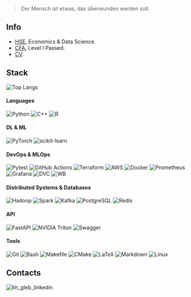 > Der Mensch ist etwas, das überwunden werden soll.

## Info
* [HSE](https://www.hse.ru/en/), Economics & Data Science. 
* [CFA](https://www.cfainstitute.org/en/), Level I Passed.
* [CV](https://drive.google.com/file/d/1E5vp2OTn07XihFNfouy0cVdQfamkUwkX/view?usp=sharing).

## Stack
![Top Langs](https://github-readme-stats-mu-olive.vercel.app/api/top-langs/?username=khaykingleb&count_private=true&hide=jupyter%20notebook,stata,html,tex,smarty,mako,javascript&layout=compact&langs_count=10)

#### Languages
![Python](https://img.shields.io/badge/Python-3776AB?style=flat-square&logo=python&logoColor=white)
![C++](https://img.shields.io/badge/C%2B%2B-00599C?style=flat-square&logo=c%2B%2B&logoColor=white)
![R](https://img.shields.io/badge/R-276DC3?style=flat-square&logo=r&logoColor=white)

#### DL & ML
![PyTorch](https://img.shields.io/badge/PyTorch-%23EE4C2C.svg?style=flat-square&logo=PyTorch&logoColor=white)
![scikit-learn](https://img.shields.io/badge/Scikit--learn-%23F7931E.svg?style=flat-square&logo=scikit-learn&logoColor=white)

#### DevOps & MLOps
![Pytest](https://img.shields.io/badge/Pytest-0A9EDC.svg?style=flat-square&logo=Pytest&logoColor=white)
![GitHub Actions](https://img.shields.io/badge/-GitHub%20Actions-2088FF?logoColor=white&style=flat-square&logo=GItHub-Actions)
![Terraform](https://img.shields.io/badge/-Terraform-623CE4?logoColor=white&style=flat-square&logo=Terraform)
![AWS](https://img.shields.io/badge/-AWS-232F3E?logoColor=white&style=flat-square&logo=amazon-aws)
![Docker](https://img.shields.io/badge/-Docker-2496ED?style=flat-square&logoColor=white&logo=docker)
![Prometheus](https://img.shields.io/badge/Prometheus-E6522C.svg?style=flat-square&logo=Prometheus&logoColor=white)
![Grafana](https://img.shields.io/badge/Grafana-F46800.svg?style=flat-square&logo=Grafana&logoColor=white)
![DVC](https://img.shields.io/badge/DVC-13ADC7.svg?style=flat-square&logo=DVC&logoColor=white)
![WB](https://img.shields.io/badge/Weights%20&%20Biases-FFBE00.svg?style=flat-square&logo=weightsandbiases&logoColor=black)

#### Distributed Systems & Databases
![Hadoop](https://img.shields.io/badge/Hadoop-017CEE?style=flat-square&logo=Apache%20Hadoop&logoColor=white)
![Spark](https://img.shields.io/badge/Spark-232F3E?style=flat-square&logo=apachespark&logoColor=#E35A16)
![Kafka](https://img.shields.io/badge/Kafka-231F20.svg?style=flat-square&logo=Apache-Kafka&logoColor=white)
![PostgreSQL](https://img.shields.io/badge/PostgreSQL-316192?style=flat-square&logo=postgresql&logoColor=white)
![Redis](https://img.shields.io/badge/Redis-DC382D.svg?style=flat-square&logo=Redis&logoColor=white)

#### API
![FastAPI](https://img.shields.io/badge/FastAPI-009688.svg?style=flat-square&logo=FastAPI&logoColor=white)
![NVIDIA Triton](https://img.shields.io/badge/-NVIDIA%20Triton-8fce00?style=flat-square&logo=NVIDIA&logoColor=white)
![Swagger](https://img.shields.io/badge/-Swagger-%23Clojure?style=flat-square&logo=swagger&logoColor=white)

#### Tools
![Git](https://img.shields.io/badge/Git-%23F05033.svg?style=flat-square&logo=git&logoColor=white)
![Bash](https://img.shields.io/badge/Bash-121011?style=flat-square&logo=gnu-bash&logoColor=white)
![Makefile](https://img.shields.io/badge/GNU_Make-A42E2B.svg?style=flat-square&logo=GNU&logoColor=white)
![CMake](https://img.shields.io/badge/CMake-064F8C.svg?style=flat-square&logo=CMake&logoColor=white)
![LaTeX](https://img.shields.io/badge/LaTeX-%23008080.svg?style=flat-square&logo=latex&logoColor=white)
![Markdown](https://img.shields.io/badge/Markdown-%23000000.svg?style=flat-square&logo=markdown&logoColor=white)
![Linux](https://img.shields.io/badge/Linux-FCC624.svg?style=flat-square&logo=Linux&logoColor=black)

## Contacts
<p align = "left">
  <a href="https://www.linkedin.com/in/khaykingleb">
      <img align="left" alt="kh_gleb_linkedin" src="https://img.shields.io/badge/LinkedIn-%230077B5.svg?style=flat-square&logo=linkedin&logoColor=white"/>
  </a>
</p> 

